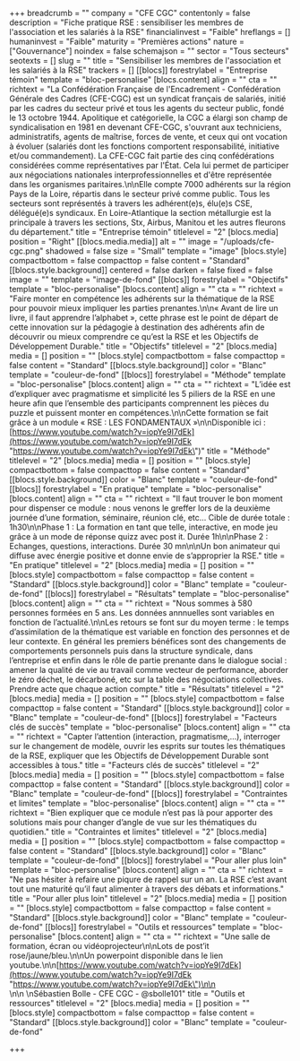 +++
breadcrumb = ""
company = "CFE CGC"
contentonly = false
description = "Fiche pratique RSE : sensibiliser les membres de l'association et les salariés à la RSE"
financialinvest = "Faible"
hreflangs = []
humaninvest = "Faible"
maturity = "Premières actions"
nature = ["Gouvernance"]
noindex = false
schemajson = ""
sector = "Tous secteurs"
seotexts = []
slug = ""
title = "Sensibiliser les membres de l'association et les salariés à la RSE"
trackers = []
[[blocs]]
forestrylabel = "Entreprise témoin"
template = "bloc-personalise"
[blocs.content]
align = ""
cta = ""
richtext = "La Confédération Française de l'Encadrement - Confédération Générale des Cadres (CFE-CGC) est un syndicat français de salariés, initié par les cadres du secteur privé et tous les agents du secteur public, fondé le 13 octobre 1944. Apolitique et catégorielle, la CGC a élargi son champ de syndicalisation en 1981 en devenant CFE-CGC, s'ouvrant aux techniciens, administratifs, agents de maîtrise, forces de vente, et ceux qui ont vocation à évoluer (salariés dont les fonctions comportent responsabilité, initiative et/ou commandement). La CFE-CGC fait partie des cinq confédérations considérées comme représentatives par l'État. Cela lui permet de participer aux négociations nationales interprofessionnelles et d'être représentée dans les organismes paritaires.\n\nElle compte 7000 adhérents sur la région Pays de la Loire, répartis dans le secteur privé comme public. Tous les secteurs sont représentés à travers les adhérent(e)s, élu(e)s CSE, délégué(e)s syndicaux. En Loire-Atlantique la section métallurgie est la principale à travers les sections, Stx, Airbus, Manitou et les autres fleurons du département."
title = "Entreprise témoin"
titlelevel = "2"
[blocs.media]
position = "Right"
[[blocs.media.media]]
alt = ""
image = "/uploads/cfe-cgc.png"
shadowed = false
size = "Small"
template = "image"
[blocs.style]
compactbottom = false
compacttop = false
content = "Standard"
[[blocs.style.background]]
centered = false
darken = false
fixed = false
image = ""
template = "image-de-fond"
[[blocs]]
forestrylabel = "Objectifs"
template = "bloc-personalise"
[blocs.content]
align = ""
cta = ""
richtext = "Faire monter en compétence les adhérents sur la thématique de la RSE pour pouvoir mieux impliquer les parties prenantes.\n\n« Avant de lire un livre, il faut apprendre l’alphabet », cette phrase est le point de départ de cette innovation sur la pédagogie à destination des adhérents afin de découvrir ou mieux comprendre ce qu’est la RSE et les Objectifs de Développement Durable."
title = "Objectifs"
titlelevel = "2"
[blocs.media]
media = []
position = ""
[blocs.style]
compactbottom = false
compacttop = false
content = "Standard"
[[blocs.style.background]]
color = "Blanc"
template = "couleur-de-fond"
[[blocs]]
forestrylabel = "Méthode"
template = "bloc-personalise"
[blocs.content]
align = ""
cta = ""
richtext = "L’idée est d’expliquer avec pragmatisme et simplicité les 5 piliers de la RSE en une heure afin que l’ensemble des participants comprennent les pièces du puzzle et puissent monter en compétences.\n\nCette formation se fait grâce à un module « RSE : LES FONDAMENTAUX »\n\nDisponible ici : [https://www.youtube.com/watch?v=iopYe9I7dEk](https://www.youtube.com/watch?v=iopYe9I7dEk \"https://www.youtube.com/watch?v=iopYe9I7dEk\")"
title = "Méthode"
titlelevel = "2"
[blocs.media]
media = []
position = ""
[blocs.style]
compactbottom = false
compacttop = false
content = "Standard"
[[blocs.style.background]]
color = "Blanc"
template = "couleur-de-fond"
[[blocs]]
forestrylabel = "En pratique"
template = "bloc-personalise"
[blocs.content]
align = ""
cta = ""
richtext = "Il faut trouver le bon moment pour dispenser ce module : nous venons le greffer lors de la deuxième journée d’une formation, séminaire, réunion clé, etc… Cible de durée totale : 1h30\n\nPhase 1 : La formation en tant que telle, interactive, en mode jeu grâce à un mode de réponse quizz avec post it. Durée 1h\n\nPhase 2 : Echanges, questions, interactions. Durée 30 mn\n\nUn bon animateur qui diffuse avec énergie positive et donne envie de s’approprier la RSE."
title = "En pratique"
titlelevel = "2"
[blocs.media]
media = []
position = ""
[blocs.style]
compactbottom = false
compacttop = false
content = "Standard"
[[blocs.style.background]]
color = "Blanc"
template = "couleur-de-fond"
[[blocs]]
forestrylabel = "Résultats"
template = "bloc-personalise"
[blocs.content]
align = ""
cta = ""
richtext = "Nous sommes à 580 personnes formées en 5 ans. Les données annnuelles sont variables en fonction de l’actualité.\n\nLes retours se font sur du moyen terme : le temps d’assimilation de la thématique est variable en fonction des personnes et de leur contexte. En général les premiers bénéfices sont des changements de comportements personnels puis dans la structure syndicale, dans l’entreprise et enfin dans le rôle de partie prenante dans le dialogue social : amener la qualité de vie au travail comme vecteur de performance, aborder le zéro déchet, le décarboné, etc sur la table des négociations collectives. Prendre acte que chaque action compte."
title = "Résultats"
titlelevel = "2"
[blocs.media]
media = []
position = ""
[blocs.style]
compactbottom = false
compacttop = false
content = "Standard"
[[blocs.style.background]]
color = "Blanc"
template = "couleur-de-fond"
[[blocs]]
forestrylabel = "Facteurs clés de succès"
template = "bloc-personalise"
[blocs.content]
align = ""
cta = ""
richtext = "Capter l’attention (interaction, pragmatisme,…), interroger sur le changement de modèle, ouvrir les esprits sur toutes les thématiques de la RSE, expliquer que les Objectifs de Développement Durable sont accessibles à tous."
title = "Facteurs clés de succès"
titlelevel = "2"
[blocs.media]
media = []
position = ""
[blocs.style]
compactbottom = false
compacttop = false
content = "Standard"
[[blocs.style.background]]
color = "Blanc"
template = "couleur-de-fond"
[[blocs]]
forestrylabel = "Contraintes et limites"
template = "bloc-personalise"
[blocs.content]
align = ""
cta = ""
richtext = "Bien expliquer que ce module n’est pas là pour apporter des solutions mais pour changer d’angle de vue sur les thématiques du quotidien."
title = "Contraintes et limites"
titlelevel = "2"
[blocs.media]
media = []
position = ""
[blocs.style]
compactbottom = false
compacttop = false
content = "Standard"
[[blocs.style.background]]
color = "Blanc"
template = "couleur-de-fond"
[[blocs]]
forestrylabel = "Pour aller plus loin"
template = "bloc-personalise"
[blocs.content]
align = ""
cta = ""
richtext = "Ne pas hésiter à refaire une piqure de rappel sur un an. La RSE c’est avant tout une maturité qu’il faut alimenter à travers des débats et informations."
title = "Pour aller plus loin"
titlelevel = "2"
[blocs.media]
media = []
position = ""
[blocs.style]
compactbottom = false
compacttop = false
content = "Standard"
[[blocs.style.background]]
color = "Blanc"
template = "couleur-de-fond"
[[blocs]]
forestrylabel = "Outils et ressources"
template = "bloc-personalise"
[blocs.content]
align = ""
cta = ""
richtext = "Une salle de formation, écran ou vidéoprojecteur\n\nLots de post’it rose/jaune/bleu.\n\nUn powerpoint disponible dans le lien youtube.\n\n[https://www.youtube.com/watch?v=iopYe9I7dEk](https://www.youtube.com/watch?v=iopYe9I7dEk \"https://www.youtube.com/watch?v=iopYe9I7dEk\")\n\n<br>\n\n  \nSébastien Bolle - CFE CGC - @sbolle101"
title = "Outils et ressources"
titlelevel = "2"
[blocs.media]
media = []
position = ""
[blocs.style]
compactbottom = false
compacttop = false
content = "Standard"
[[blocs.style.background]]
color = "Blanc"
template = "couleur-de-fond"

+++
